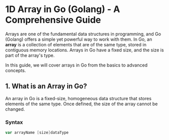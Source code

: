 # 1D Array in Go (Golang) - A Comprehensive Guide

Arrays are one of the fundamental data structures in programming, and Go (Golang) offers a simple yet powerful way to work with them. In Go, an **array** is a collection of elements that are of the same type, stored in contiguous memory locations. Arrays in Go have a fixed size, and the size is part of the array's type.

In this guide, we will cover arrays in Go from the basics to advanced concepts.

## 1. What is an Array in Go?

An array in Go is a fixed-size, homogeneous data structure that stores elements of the same type. Once defined, the size of the array cannot be changed.

### Syntax

```go
var arrayName [size]dataType
```
